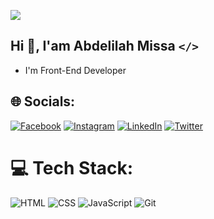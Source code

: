 [![](https://visitcount.itsvg.in/api?id=AbdeLilah-Dev&icon=1&color=0)](https://visitcount.itsvg.in)

## Hi 👋, I'am Abdelilah Missa **`</>`**
 - I'm Front-End Developer

## 🌐 Socials:
[![Facebook](https://img.shields.io/badge/Facebook-%231877F2.svg?logo=Facebook&logoColor=white)](https://web.facebook.com/abedelilah.dev) [![Instagram](https://img.shields.io/badge/Instagram-%23E4405F.svg?logo=Instagram&logoColor=white)](https://instagram.com/abdelilah_dev) [![LinkedIn](https://img.shields.io/badge/LinkedIn-%230077B5.svg?logo=linkedin&logoColor=white)](https://linkedin.com/in/abdelilah-missa) [![Twitter](https://img.shields.io/badge/Twitter-%231DA1F2.svg?logo=x&logoColor=white)](https://x.com/abde_lilah_dev)




# 💻 Tech Stack:
![HTML](https://img.shields.io/badge/html5-E34F26?style=for-the-badge&logo=html5&logoColor=white)
![CSS](https://img.shields.io/badge/css3-1572B6?style=for-the-badge&logo=css3&logoColor=white)
![JavaScript](https://img.shields.io/badge/javascript-F7DF1E?style=for-the-badge&logo=javascript&logoColor=white)
![Git](https://img.shields.io/badge/git-F05032?style=for-the-badge&logo=git&logoColor=white)
